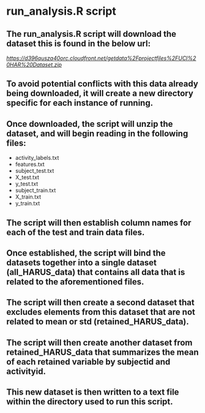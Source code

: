 # run_analysis.R script
## The run_analysis.R script will download the dataset this is found in the below url:
_https://d396qusza40orc.cloudfront.net/getdata%2Fprojectfiles%2FUCI%20HAR%20Dataset.zip_
## To avoid potential conflicts with this data already being downloaded, it will create a new directory specific for each instance of running.
## Once downloaded, the script will unzip the dataset, and will begin reading in the following files:
* activity_labels.txt
* features.txt
* subject_test.txt
* X_test.txt
* y_test.txt
* subject_train.txt
* X_train.txt
* y_train.txt
## The script will then establish column names for each of the test and train data files.
## Once established, the script will bind the datasets together into a single dataset (all_HARUS_data) that contains all data that is related to the aforementioned files.
## The script will then create a second dataset that excludes elements from this dataset that are not related to mean or std (retained_HARUS_data).
## The script will then create another dataset from retained_HARUS_data that summarizes the mean of each retained variable by subjectid and activityid.
## This new dataset is then written to a text file within the directory used to run this script.
